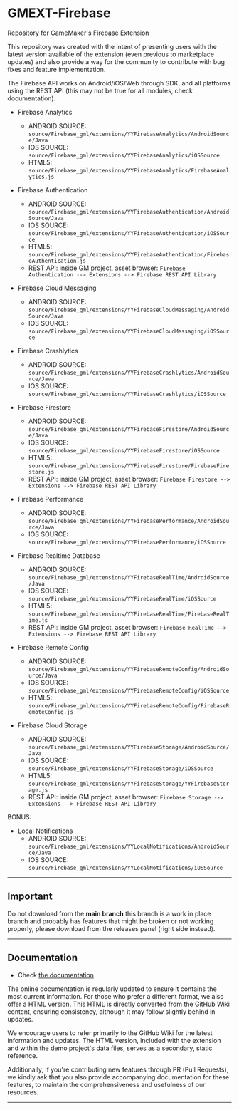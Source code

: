 # GMEXT-Firebase
Repository for GameMaker's Firebase Extension

This repository was created with the intent of presenting users with the latest version available of the extension (even previous to marketplace updates) and also provide a way for the community to contribute with bug fixes and feature implementation.

The Firebase API works on Android/iOS/Web through SDK, and all platforms using the REST API (this may not be true for all modules, check documentation).

* Firebase Analytics
  * ANDROID SOURCE: `source/Firebase_gml/extensions/YYFirebaseAnalytics/AndroidSource/Java`
  * IOS SOURCE: `source/Firebase_gml/extensions/YYFirebaseAnalytics/iOSSource`
  * HTML5: `source/Firebase_gml/extensions/YYFirebaseAnalytics/FirebaseAnalytics.js`
  
* Firebase Authentication
  * ANDROID SOURCE: `source/Firebase_gml/extensions/YYFirebaseAuthentication/AndroidSource/Java`
  * IOS SOURCE: `source/Firebase_gml/extensions/YYFirebaseAuthentication/iOSSource`
  * HTML5: `source/Firebase_gml/extensions/YYFirebaseAuthentication/FirebaseAuthentication.js`
  * REST API: inside GM project, asset browser: `Firebase Authentication --> Extensions --> Firebase REST API Library`

* Firebase Cloud Messaging
  * ANDROID SOURCE: `source/Firebase_gml/extensions/YYFirebaseCloudMessaging/AndroidSource/Java`
  * IOS SOURCE: `source/Firebase_gml/extensions/YYFirebaseCloudMessaging/iOSSource`

* Firebase Crashlytics
  * ANDROID SOURCE: `source/Firebase_gml/extensions/YYFirebaseCrashlytics/AndroidSource/Java`
  * IOS SOURCE: `source/Firebase_gml/extensions/YYFirebaseCrashlytics/iOSSource`
  
* Firebase Firestore
  * ANDROID SOURCE: `source/Firebase_gml/extensions/YYFirebaseFirestore/AndroidSource/Java`
  * IOS SOURCE: `source/Firebase_gml/extensions/YYFirebaseFirestore/iOSSource`
  * HTML5: `source/Firebase_gml/extensions/YYFirebaseFirestore/FirebaseFirestore.js`
  * REST API: inside GM project, asset browser: `Firebase Firestore --> Extensions --> Firebase REST API Library`

* Firebase Performance
  * ANDROID SOURCE: `source/Firebase_gml/extensions/YYFirebasePerformance/AndroidSource/Java`
  * IOS SOURCE: `source/Firebase_gml/extensions/YYFirebasePerformance/iOSSource`
  
* Firebase Realtime Database
  * ANDROID SOURCE: `source/Firebase_gml/extensions/YYFirebaseRealTime/AndroidSource/Java`
  * IOS SOURCE: `source/Firebase_gml/extensions/YYFirebaseRealTime/iOSSource`
  * HTML5: `source/Firebase_gml/extensions/YYFirebaseRealTime/FirebaseRealTime.js`
  * REST API: inside GM project, asset browser: `Firebase RealTime --> Extensions --> Firebase REST API Library`
  
* Firebase Remote Config
  * ANDROID SOURCE: `source/Firebase_gml/extensions/YYFirebaseRemoteConfig/AndroidSource/Java`
  * IOS SOURCE: `source/Firebase_gml/extensions/YYFirebaseRemoteConfig/iOSSource`
  * HTML5: `source/Firebase_gml/extensions/YYFirebaseRemoteConfig/FirebaseRemoteConfig.js`

* Firebase Cloud Storage
  * ANDROID SOURCE: `source/Firebase_gml/extensions/YYFirebaseStorage/AndroidSource/Java`
  * IOS SOURCE: `source/Firebase_gml/extensions/YYFirebaseStorage/iOSSource`
  * HTML5: `source/Firebase_gml/extensions/YYFirebaseStorage/YYFirebaseStorage.js`
  * REST API: inside GM project, asset browser: `Firebase Storage --> Extensions --> Firebase REST API Library`

BONUS:
* Local Notifications
  * ANDROID SOURCE: `source/Firebase_gml/extensions/YYLocalNotifications/AndroidSource/Java`
  * IOS SOURCE: `source/Firebase_gml/extensions/YYLocalNotifications/iOSSource`


---

## Important

Do not download from the **main branch** this branch is a work in place branch and probably has features that might be broken or not working properly, please download from the releases panel (right side instead).


---

## Documentation

* Check [the documentation](../../wiki)

The online documentation is regularly updated to ensure it contains the most current information. For those who prefer a different format, we also offer a HTML version. This HTML is directly converted from the GitHub Wiki content, ensuring consistency, although it may follow slightly behind in updates.

We encourage users to refer primarily to the GitHub Wiki for the latest information and updates. The HTML version, included with the extension and within the demo project's data files, serves as a secondary, static reference.

Additionally, if you're contributing new features through PR (Pull Requests), we kindly ask that you also provide accompanying documentation for these features, to maintain the comprehensiveness and usefulness of our resources.


---
